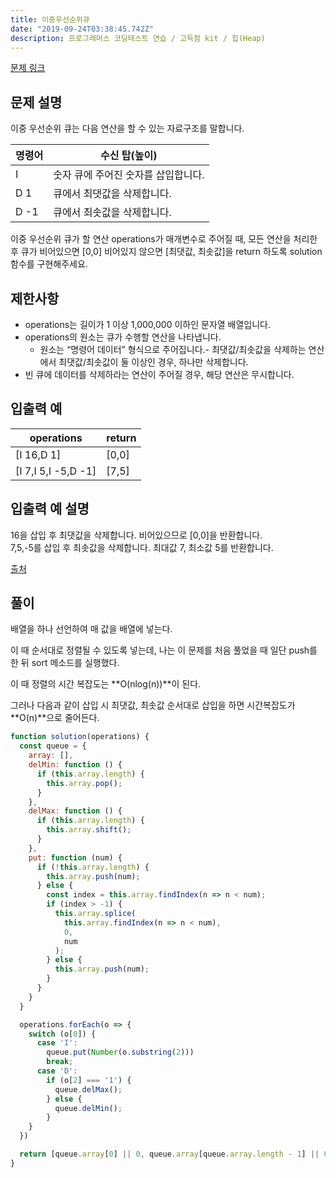 ```yaml
---
title: 이중우선순위큐
date: "2019-09-24T03:38:45.742Z"
description: 프로그래머스 코딩테스트 연습 / 고득점 kit / 힙(Heap)
---
```


[문제 링크](https://programmers.co.kr/learn/courses/30/lessons/42628)

## 문제 설명

이중 우선순위 큐는 다음 연산을 할 수 있는 자료구조를 말합니다.

|명령어|수신 탑(높이)|
|-|-|
|I|숫자	큐에 주어진 숫자를 삽입합니다.|
|D 1|큐에서 최댓값을 삭제합니다.|
|D -1|큐에서 최솟값을 삭제합니다.|

이중 우선순위 큐가 할 연산 operations가 매개변수로 주어질 때, 모든 연산을 처리한 후 큐가 비어있으면 [0,0] 비어있지 않으면 [최댓값, 최솟값]을 return 하도록 solution 함수를 구현해주세요.

## 제한사항

- operations는 길이가 1 이상 1,000,000 이하인 문자열 배열입니다.
- operations의 원소는 큐가 수행할 연산을 나타냅니다.
  - 원소는 “명령어 데이터” 형식으로 주어집니다.- 최댓값/최솟값을 삭제하는 연산에서 최댓값/최솟값이 둘 이상인 경우, 하나만 삭제합니다.
- 빈 큐에 데이터를 삭제하라는 연산이 주어질 경우, 해당 연산은 무시합니다.

## 입출력 예

|operations|return|
|-|-|
|[I 16,D 1]|[0,0]|
|[I 7,I 5,I -5,D -1]|[7,5]|

## 입출력 예 설명

16을 삽입 후 최댓값을 삭제합니다. 비어있으므로 [0,0]을 반환합니다.  
7,5,-5를 삽입 후 최솟값을 삭제합니다. 최대값 7, 최소값 5를 반환합니다.

[출처](http://icpckorea.org/problems/2013/onlineset.pdf)

## 풀이

배열을 하나 선언하여 매 값을 배열에 넣는다.

이 때 순서대로 정렬될 수 있도록 넣는데, 나는 이 문제를 처음 풀었을 때 일단 push를 한 뒤 sort 메소드를 실행했다.

이 때 정렬의 시간 복잡도는 **O(nlog(n))**이 된다.

그러나 다음과 같이 삽입 시 최댓값, 최솟값 순서대로 삽입을 하면 시간복잡도가 **O(n)**으로 줄어든다.

```javascript
function solution(operations) {
  const queue = {
    array: [],
    delMin: function () {
      if (this.array.length) {
        this.array.pop();
      }
    },
    delMax: function () {
      if (this.array.length) {
        this.array.shift();
      }
    },
    put: function (num) {
      if (!this.array.length) {
        this.array.push(num);
      } else {
        const index = this.array.findIndex(n => n < num);
        if (index > -1) {
          this.array.splice(
            this.array.findIndex(n => n < num),
            0,
            num
          );
        } else {
          this.array.push(num);
        }
      }
    }
  }

  operations.forEach(o => {
    switch (o[0]) {
      case 'I':
        queue.put(Number(o.substring(2)))
        break;
      case 'D':
        if (o[2] === '1') {
          queue.delMax();
        } else {
          queue.delMin();
        }
    }
  })

  return [queue.array[0] || 0, queue.array[queue.array.length - 1] || 0];
}
```
